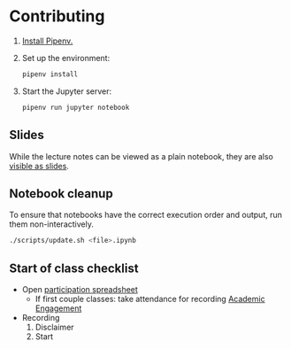 # Contributing

1. [Install Pipenv.](https://pipenv.pypa.io/en/latest/#install-pipenv-today)
1. Set up the environment:

   ```sh
   pipenv install
   ```

1. Start the Jupyter server:

   ```sh
   pipenv run jupyter notebook
   ```

## Slides

While the lecture notes can be viewed as a plain notebook, they are also [visible as slides](https://rise.readthedocs.io/en/stable/usage.html#running-a-slideshow).

## Notebook cleanup

To ensure that notebooks have the correct execution order and output, run them non-interactively.

```sh
./scripts/update.sh <file>.ipynb
```

## Start of class checklist

- Open [participation spreadsheet](https://docs.google.com/spreadsheets/d/19y3cXYYC-3KLGn6ay0GJ6Bt_LN_AXdxdhf4b3qPnUjE/edit#gid=773327)
  - If first couple classes: take attendance for recording [Academic Engagement](https://www.nyu.edu/students/student-information-and-resources/registration-records-and-graduation/albert-help/training/faculty/academic-engagement.html)
- Recording
  1. Disclaimer
  1. Start
